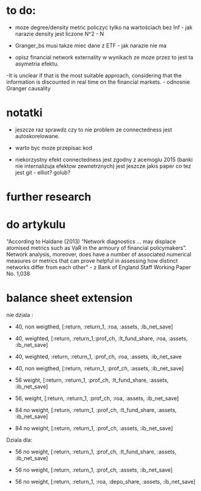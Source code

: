 
# to do:
- moze degree/density metric policzyc tylko na wartościach bez Inf - jak narazie density jest liczone N^2 - N
- Granger_bs musi takze miec dane z ETF - jak narazie nie ma

- opisz financial network externality w wynikach ze moze przez to jest ta asymetria efektu.

-It is unclear if that is the most suitable approach, considering that the information is discounted in real time on the financial markets. - odnosnie Granger causality

# notatki

- jeszcze raz sprawdz czy to nie problem ze connectedness jest autoskorelowane.
- warto byc moze przepisac kod

- niekorzystny efekt connectedness jest zgodny z acemoglu 2015 (banki nie internalizuja efektow zewnetrznych) jest jeszcze jakis paper co tez jest git - elliot? golub?

# further research 

# do artykulu 

"According to Haldane (2013) “Network diagnostics ... may displace
atomised metrics such as VaR in the armoury of financial policymakers”. Network analysis,
moreover, does have a number of associated numerical measures or metrics that can prove helpful
in assessing how distinct networks differ from each other" -  z Bank of England Staff Working Paper No. 1,038

# balance sheet extension

nie dziala :

- 40, non weigthed, [:return, :return_1,   :roa,  :assets, :ib_net_save]

- 40, weighted, [:return, :return_1,:prof_ch, :lt_fund_share,  :roa,  :assets, :ib_net_save]

- 40, weighted,  :return, :return_1, :prof_ch,  :roa,   :assets, :ib_net_save

- 40, non weigthed,  [:return, :return_1, :prof_ch,   :assets, :ib_net_save]

- 56 weight, [:return, :return_1, :prof_ch,  :lt_fund_share, :assets, :ib_net_save]

- 56, weight, [:return, :return_1, :prof_ch,  :roa, :assets, :ib_net_save]

- 84 no weight, [:return, :return_1, :prof_ch,  :lt_fund_share, :assets, :ib_net_save]
 
- 84 no weight, [:return, :return_1, :prof_ch,  :assets, :ib_net_save]

Dziala dla:

- 56 no weight, [:return, :return_1, :prof_ch,  :lt_fund_share, :assets, :ib_net_save]

- 56 no weight, [:return, :return_1, :prof_ch,  :assets, :ib_net_save]

- 56 no weight,  [:return, :return_1, :roa, :depo_share, :assets, :ib_net_save]
